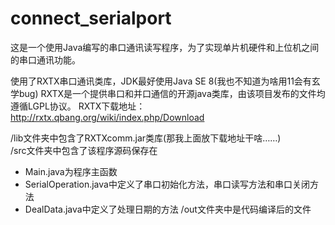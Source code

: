 # connect_serialport

这是一个使用Java编写的串口通讯读写程序，为了实现单片机硬件和上位机之间的串口通讯功能。 

使用了RXTX串口通讯类库，JDK最好使用Java SE 8(我也不知道为啥用11会有玄学bug) 
RXTX是一个提供串口和并口通信的开源java类库，由该项目发布的文件均遵循LGPL协议。 
RXTX下载地址：http://rxtx.qbang.org/wiki/index.php/Download  

/lib文件夹中包含了RXTXcomm.jar类库(那我上面放下载地址干啥……)  
/src文件夹中包含了该程序源码保存在  
+ Main.java为程序主函数  
+ SerialOperation.java中定义了串口初始化方法，串口读写方法和串口关闭方法  
+ DealData.java中定义了处理日期的方法 
/out文件夹中是代码编译后的文件
